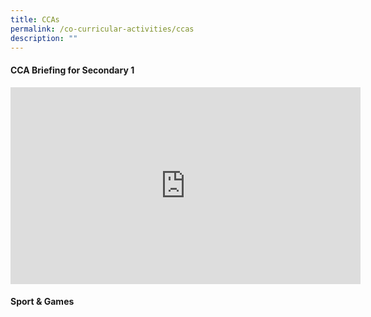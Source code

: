 ```yaml
---
title: CCAs
permalink: /co-curricular-activities/ccas
description: ""
---
```

<h4><strong>CCA Briefing for Secondary 1</strong></h4>
<div><iframe title="YouTube video player" src="https://www.youtube.com/embed/tEgW1DvihZg" width="560" height="315" frameborder="0" allowfullscreen="allowfullscreen" data-mce-fragment="1"></iframe></div>
<h4><strong>Sport &amp; Games</strong></h4>